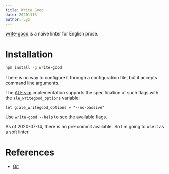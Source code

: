 ```yaml
---
title: Write Good
date: 20201113
author: Lyz
---
```


[write-good](https://github.com/btford/write-good) is a naive linter for English
prose.

# Installation

```bash
npm install -g write-good
```

There is no way to configure it through a configuration file, but it accepts
command line arguments.

The [ALE vim](vim_plugins.md#ale) implementation supports the specification of
such flags with the `ale_writegood_options` variable:

```vim
let g:ale_writegood_options = "--no-passive"
```

Use `write-good --help` to see the available flags.

As of 2020-07-14, there is no pre-commit available. So I'm going to use it as
a soft linter.

# References

* [Git](https://github.com/btford/write-good)
